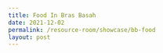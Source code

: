```yaml
---
title: Food In Bras Basah
date: 2021-12-02
permalink: /resource-room/showcase/bb-food
layout: post
---
```


